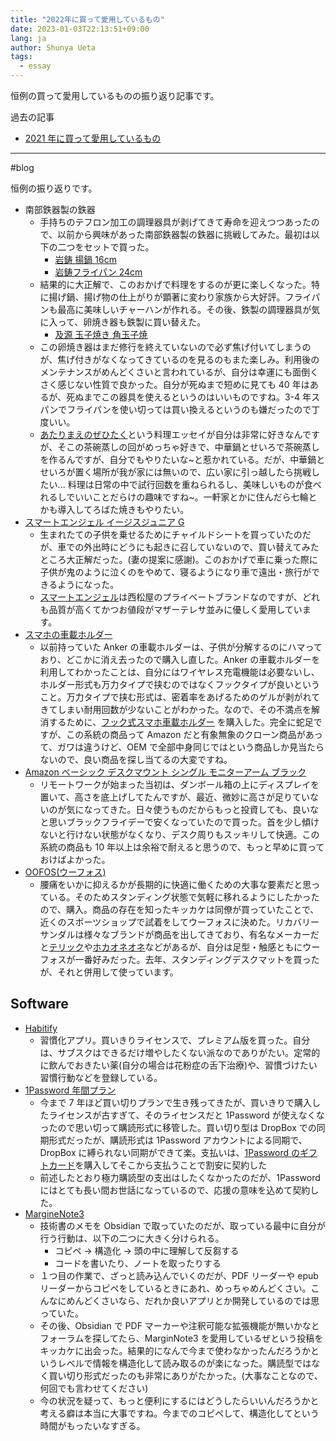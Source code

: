 ```yaml
---
title: "2022年に買って愛用しているもの"
date: 2023-01-03T22:13:51+09:00
lang: ja
author: Shunya Ueta
tags:
  - essay
---
```


恒例の買って愛用しているものの振り返り記事です。

過去の記事

- [2021 年に買って愛用しているもの](/posts/2022-01-07/)

---

#blog

恒例の振り返りです。

- 南部鉄器製の鉄器
  - 手持ちのテフロン加工の調理器具が剥げてきて寿命を迎えつつあったので、以前から興味があった南部鉄器製の鉄器に挑戦してみた。最初は以下の二つをセットで買った。
    - [岩鋳 揚鍋 16cm](https://amzn.to/3VyojF2)
    - [岩鋳フライパン 24cm](https://amzn.to/3vv1uaD)
  - 結果的に大正解で、このおかげで料理をするのが更に楽しくなった。特に揚げ鍋、揚げ物の仕上がりが顕著に変わり家族から大好評。フライパンも最高に美味しいチャーハンが作れる。その後、鉄製の調理器具が気に入って、卵焼き器も鉄製に買い替えた。
    - [及源 玉子焼き 角玉子焼](https://amzn.to/3jOjRoE)
  - この卵焼き器はまだ修行を終えていないので必ず焦げ付いてしまうのが、焦げ付きがなくなってきているのを見るのもまた楽しみ。利用後のメンテナンスがめんどくさいと言われているが、自分は幸運にも面倒くさく感じない性質で良かった。自分が死ぬまで短めに見ても 40 年はあるが、死ぬまでこの器具を使えるというのはいいものですね。3-4 年スパンでフライパンを使い切っては買い換えるというのも嫌だったので丁度いい。
  - [あたりまえのぜひたく](https://amzn.to/3VCC3yI)という料理エッセイが自分は非常に好きなんですが、そこの茶碗蒸しの回がめっちゃ好きで、中華鍋とせいろで茶碗蒸しを作るんですが、自分でもやりたいな~と惹かれている。だが、中華鍋とせいろが置く場所が我が家には無いので、広い家に引っ越したら挑戦したい... 料理は日常の中で試行回数を重ねられるし、美味しいものが食べれるしでいいことだらけの趣味ですね~。一軒家とかに住んだら七輪とかも導入してろばた焼きもやりたい。
- [スマートエンジェル イージスジュニア G](https://ca-sansho.co.jp/product/b-5009/)
  - 生まれたての子供を乗せるためにチャイルドシートを買っていたのだが、車での外出時にどうにも起きに召していないので、買い替えてみたところ大正解だった。(妻の提案に感謝)。このおかげで車に乗った際に子供が鬼のように泣くのをやめて、寝るようになり車で遠出・旅行ができるようになった。
  - [スマートエンジェル](https://www.24028.jp/smartangel/)は西松屋のプライベートブランドなのですが、どれも品質が高くてかつお値段がマザーテレサ並みに優しく愛用しています。
- [スマホの車載ホルダー](https://amzn.to/3CQiYm9)
  - 以前持っていた Anker の車載ホルダーは、子供が分解するのにハマっており、どこかに消え去ったので購入し直した。Anker の車載ホルダーを利用してわかったことは、自分にはワイヤレス充電機能は必要ないし、ホルダー形式も万力タイプで挟むのではなくフックタイプが良いということ。万力タイプで挟む形式は、密着率をあげるためのゲルが剥がれてきてしまい耐用回数が少ないことがわかった。なので、その不満点を解消するために、[フック式スマホ車載ホルダー](https://amzn.to/3jM53Xy) を購入した。完全に蛇足ですが、この系統の商品って Amazon だと有象無象のクローン商品があって、ガワは違うけど、OEM で全部中身同じではという商品しか見当たらないので、良い商品を探し当てるの大変ですね。
- [Amazon ベーシック デスクマウント シングル モニターアーム ブラック](https://amzn.to/3vxmptW)
  - リモートワークが始まった当初は、ダンボール箱の上にディスプレイを置いて、高さを底上げしてたんですが、最近、微妙に高さが足りていないのが気になってきた。日々使うものだからもっと投資しても、良いなと思いブラックフライデーで安くなっていたので買った。首を少し傾けないと行けない状態がなくなり、デスク周りもスッキリして快適。この系統の商品も 10 年以上は余裕で耐えると思うので、もっと早めに買っておけばよかった。
- [OOFOS(ウーフォス)](https://amzn.to/3i4TD0z)
  - 腰痛をいかに抑えるかが長期的に快適に働くための大事な要素だと思っている。そのためスタンディング状態で気軽に移れるようにしたかったので、購入。商品の存在を知ったキッカケは同僚が買っていたことで、近くのスポーツショップで試着をしてウーフォスに決めた。リカバリーサンダルは様々なブランドが商品を出してきており、有名なメーカーだと[テリック](https://amzn.to/3Z5oKtp)や[ホカオネオネ](https://amzn.to/3i4TQ3R)などがあるが、自分は足型・触感ともにウーフォスが一番好みだった。去年、スタンディングデスクマットを買ったが、それと併用して使っています。

## Software

- [Habitify](https://www.habitify.me/)
  - 習慣化アプリ。買いきりライセンスで、プレミアム版を買った。自分は、サブスクはできるだけ増やしたくない派なのでありがたい。定常的に飲んでおきたい薬(自分の場合は花粉症の舌下治療)や、習慣づけたい習慣行動などを登録している。
- [1Password 年間プラン](https://1password.com/jp/sign-up/)
  - 今まで 7 年ほど買い切りプランで生き残ってきたが、買いきりで購入したライセンスが古すぎて、そのライセンスだと 1Password が使えなくなったので思い切って購読形式に移管した。買い切り型は DropBox での同期形式だったが、購読形式は 1Password アカウントによる同期で、DropBox に縛られない同期ができて楽。支払いは、[1Password のギフトカード](https://1password.com/jp/giftcards/)を購入してそこから支払うことで割安に契約した
  - 前述したとおり極力購読型の支出はしたくなかったのだが、1Password にはとても長い間お世話になっているので、応援の意味を込めて契約した。
- [MargineNote3](https://www.marginnote.com/)
  - 技術書のメモを Obsidian で取っていたのだが、取っている最中に自分が行う行動は、以下の二つに大きく分けられる。
    - コピペ → 構造化 → 頭の中に理解して反芻する
    - コードを書いたり、ノートを取ったりする
  - １つ目の作業で、ざっと読み込んでいくのだが、PDF リーダーや epub リーダーからコピペをしているときにあれ、めっちゃめんどくさい。こんなにめんどくさいなら、だれか良いアプリとか開発しているのでは思っていた。
  - その後、Obsidian で PDF マーカーや注釈可能な拡張機能が無いかなとフォーラムを探してたら、MarginNote3 を愛用しているぜという投稿をキッカケに出会った。結果的になんで今まで使わなかったんだろうかというレベルで情報を構造化して読み取るのが楽になった。購読型ではなく買い切り形式だったのも非常にありがたかった。(大事なことなので、何回でも言わせてください)
  - 今の状況を疑って、もっと便利にするにはどうしたらいいんだろうかと考える癖は本当に大事ですね。今までのコピペして、構造化してという時間がもったいなすぎる。
